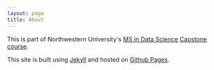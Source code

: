 ```yaml
---
layout: page
title: About
---
```


This is part of Northwestern University's [MS in Data Science](https://sps.northwestern.edu/masters/data-science/) [Capstone course](https://sps.northwestern.edu/masters/data-science/curriculum-specializations.php). 

This site is built using [Jekyll](https://jekyllrb.com/) and hosted on [Github Pages](https://pages.github.com/). 
